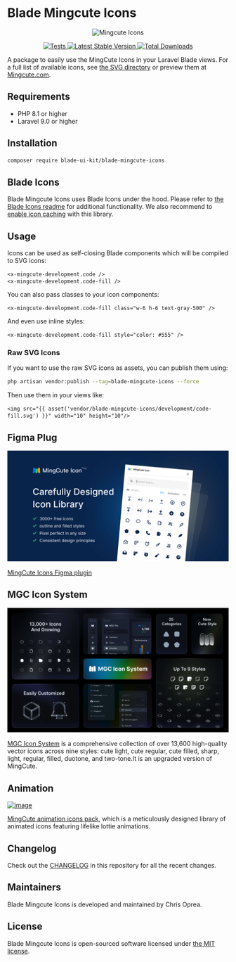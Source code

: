 # Blade Mingcute Icons

<p align="center">
    <img src="art/screenshot.jpg" width="1600" title="Mingcute Icons">
</p>

<p align="center">
    <a href="https://github.com/blade-ui-kit/blade-mingcute-icons/actions?query=workflow%3ATests">
        <img src="https://github.com/blade-ui-kit/blade-mingcute-icons/workflows/Tests/badge.svg" alt="Tests">
    </a>
    <a href="https://packagist.org/packages/blade-ui-kit/blade-mingcute-icons">
        <img src="https://img.shields.io/packagist/v/blade-ui-kit/blade-mingcute-icons" alt="Latest Stable Version">
    </a>
    <a href="https://packagist.org/packages/blade-ui-kit/blade-mingcute-icons">
        <img src="https://img.shields.io/packagist/dt/blade-ui-kit/blade-mingcute-icons" alt="Total Downloads">
    </a>
</p>

A package to easily use the MingCute Icons in your Laravel Blade views.
For a full list of available icons, see [the SVG directory](resources/svg) or preview them at [Mingcute.com](https://mingcute.com).

## Requirements

- PHP 8.1 or higher
- Laravel 9.0 or higher

## Installation

```bash
composer require blade-ui-kit/blade-mingcute-icons
```

## Blade Icons

Blade Mingcute Icons uses Blade Icons under the hood. Please refer to [the Blade Icons readme](https://github.com/blade-ui-kit/blade-icons) for additional functionality. We also recommend to [enable icon caching](https://github.com/blade-ui-kit/blade-icons#caching) with this library.

## Usage

Icons can be used as self-closing Blade components which will be compiled to SVG icons:

```blade
<x-mingcute-development.code />
<x-mingcute-development.code-fill />
```

You can also pass classes to your icon components:

```blade
<x-mingcute-development.code-fill class="w-6 h-6 text-gray-500" />
```

And even use inline styles:

```blade
<x-mingcute-development.code-fill style="color: #555" />
```

### Raw SVG Icons

If you want to use the raw SVG icons as assets, you can publish them using:

```bash
php artisan vendor:publish --tag=blade-mingcute-icons --force
```

Then use them in your views like:

```blade
<img src="{{ asset('vendor/blade-mingcute-icons/development/code-fill.svg') }}" width="10" height="10"/>
```

## Figma Plug

[![image](art/figmaplug.png "MingCute Figma Plug")](https://www.figma.com/community/plugin/1306884809438005528/mingcute-icon)

[MingCute Icons Figma plugin](https://www.figma.com/community/plugin/1306884809438005528/mingcute-icon)

## MGC Icon System

[![image](art/MGC_cover.png "MGC Icon System")](https://mgc.mingcute.com)

[MGC Icon System](https://mgc.mingcute.com) is a comprehensive collection of over 13,600 high-quality vector icons across nine styles: cute light, cute regular, cute filled, sharp, light, regular, filled, duotone, and two-tone.It is an upgraded version of MingCute.

## Animation

[![image](https://lemonsqueezy.imgix.net/media/7619/00f4cbab-8730-4c3f-8a8d-799c2a8417dd.gif "MGC animation icons pack")](https://www.mingcute.com/animation)

[MingCute animation icons pack](https://www.mingcute.com/animation), which is a meticulously designed library of animated icons featuring lifelike lottie animations.

## Changelog

Check out the [CHANGELOG](CHANGELOG.md) in this repository for all the recent changes.

## Maintainers

Blade Mingcute Icons is developed and maintained by Chris Oprea.

## License

Blade Mingcute Icons is open-sourced software licensed under [the MIT license](LICENSE.md).